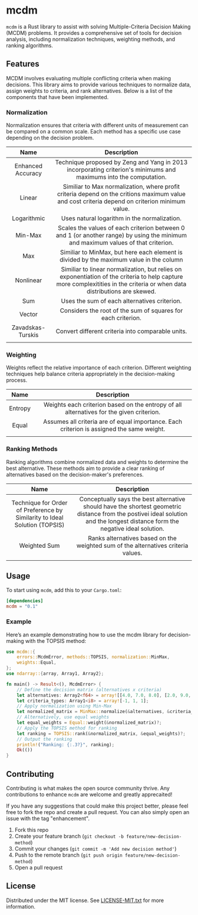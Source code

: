 # mcdm

`mcdm` is a Rust library to assist with solving Multiple-Criteria Decision Making (MCDM) problems. It provides a comprehensive set of tools for decision analysis, including normalization techniques, weighting methods, and ranking algorithms.

## Features

MCDM involves evaluating multiple conflicting criteria when making decisions. This library aims to provide various techniques to normalize data, assign weights to criteria, and rank alternatives. Below is a list of the components that have been implemented.

### Normalization

Normalization ensures that criteria with different units of measurement can be compared on a common scale. Each method has a specific use case depending on the decision problem.

| Name               | Description |
| :----------------: | :---------: |
| Enhanced Accuracy  | Technique proposed by Zeng and Yang in 2013 incorporating criterion's minimums and maximums into the computation. |
| Linear 			 | Similiar to Max normalization, where profit criteria depend on the critions maximum value and cost criteria depend on criterion minimum value. |
| Logarithmic        | Uses natural logarithm in the normalization. |
| Min-Max | Scales the values of each criterion between 0 and 1 (or another range) by using the minimum and maximum values of that criterion. |
| Max                | Similiar to MinMax, but here each element is divided by the maximum value in the column |
| Nonlinear | Similiar to linear normalization, but relies on exponentiation of the criteria to help capture more complexitities in the criteria or when data distributions are skewed. |
| Sum				 | Uses the sum of each alternatives criterion. |
| Vector             | Considers the root of the sum of squares for each criterion. |
| Zavadskas-Turskis  | Convert different criteria into comparable units. |
|  |  |

### Weighting

Weights reflect the relative importance of each criterion. Different weighting techniques help balance criteria appropriately in the decision-making process.

| Name               | Description |
| :----------------: | :---------: |
| Entropy			 | Weights each criterion based on the entropy of all alternatives for the given criterion. |
| Equal              | Assumes all criteria are of equal importance. Each criterion is assigned the same weight. |
|  |  |

### Ranking Methods

Ranking algorithms combine normalized data and weights to determine the best alternative. These methods aim to provide a clear ranking of alternatives based on the decision-maker's preferences.

| Name               | Description |
| :----------------: | :---------: |
| Technique for Order of Preference by Similarity to Ideal Solution (TOPSIS)          |   Conceptually says the best alternative should have the shortest geometric distance from the postivei ideal solution and the longest distance form the negative ideal solution.  |
| Weighted Sum | Ranks alternatives based on the weighted sum of the alternatives criteria values. |
|  |  |

## Usage

To start using `mcdm`, add this to your `Cargo.toml`:

```toml
[dependencies]
mcdm = "0.1"
```

### Example

Here’s an example demonstrating how to use the mcdm library for decision-making with the TOPSIS method:

```rust
use mcdm::{
    errors::McdmError, methods::TOPSIS, normalization::MinMax,
    weights::Equal,
};
use ndarray::{array, Array1, Array2};

fn main() -> Result<(), McdmError> {
    // Define the decision matrix (alternatives x criteria)
    let alternatives: Array2<f64> = array![[4.0, 7.0, 8.0], [2.0, 9.0, 6.0], [3.0, 6.0, 9.0]];
    let criteria_types: Array1<i8> = array![-1, 1, 1];
    // Apply normalization using Min-Max
    let normalized_matrix = MinMax::normalize(&alternatives, &criteria_types)?;
    // Alternatively, use equal weights
    let equal_weights = Equal::weight(&normalized_matrix)?;
    // Apply the TOPSIS method for ranking
    let ranking = TOPSIS::rank(&normalized_matrix, &equal_weights)?;
    // Output the ranking
    println!("Ranking: {:.3?}", ranking);
    Ok(())
}
```

## Contributing

Contributing is what makes the open source community thrive. Any contributions to enhance `mcdm` are welcome and greatly apprecaited!

If you have any suggestions that could make this project better, please feel free to fork the repo and create a pull request. You can also simply open an issue with the tag "enhancement".

1. Fork this repo
2. Create your feature branch (`git checkout -b feature/new-decision-method`)
3. Commit your changes (`git commit -m 'Add new decision method'`)
4. Push to the remote branch (`git push origin feature/new-decision-method`)
5. Open a pull request

## License

Distributed under the MIT license. See [LICENSE-MIT.txt](LICENSE-MIT.txt) for more information.